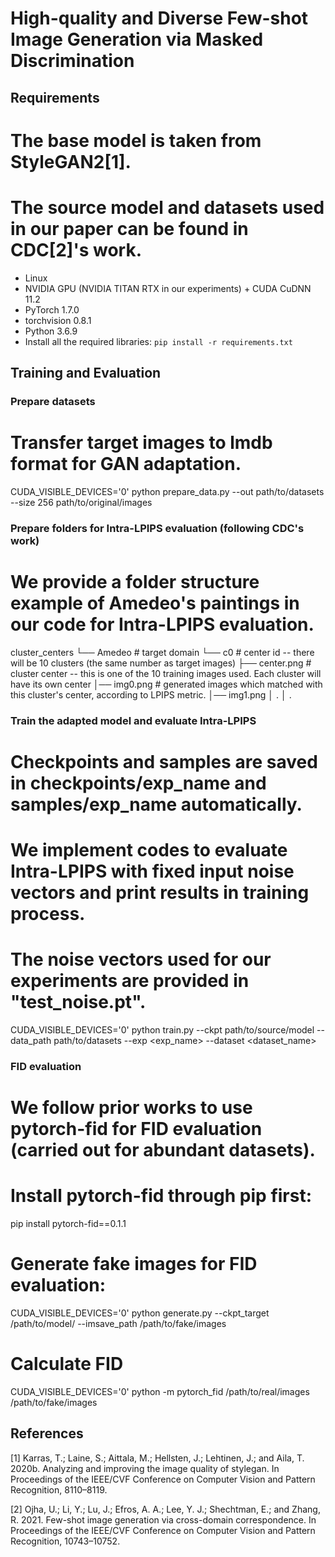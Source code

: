 # High-quality and Diverse Few-shot Image Generation via Masked Discrimination

## Requirements

# The base model is taken from StyleGAN2[1].
# The source model and datasets used in our paper can be found in CDC[2]'s work.

- Linux
- NVIDIA GPU (NVIDIA TITAN RTX in our experiments) + CUDA CuDNN 11.2
- PyTorch 1.7.0
- torchvision 0.8.1
- Python 3.6.9
- Install all the required libraries:
         `pip install -r requirements.txt` 

## Training and Evaluation

### Prepare datasets

# Transfer target images to lmdb format for GAN adaptation.

CUDA_VISIBLE_DEVICES='0' python prepare_data.py --out path/to/datasets --size 256 path/to/original/images

### Prepare folders for Intra-LPIPS evaluation (following CDC's work)

# We provide a folder structure example of Amedeo's paintings in our code for Intra-LPIPS evaluation. 

cluster_centers
└── Amedeo			# target domain 
      └── c0			# center id -- there will be 10 clusters (the same number as target images)
          ├── center.png	# cluster center -- this is one of the 10 training images used. Each cluster will have its own center
          │── img0.png   	# generated images which matched with this cluster's center, according to LPIPS metric.
          │── img1.png
          │      .
    │      .

### Train the adapted model and evaluate Intra-LPIPS 

# Checkpoints and samples are saved in checkpoints/exp_name and samples/exp_name automatically.
# We implement codes to evaluate Intra-LPIPS with fixed input noise vectors and print results in training process. 
# The noise vectors used for our experiments are provided in "test_noise.pt".

CUDA_VISIBLE_DEVICES='0' python train.py --ckpt path/to/source/model --data_path path/to/datasets  --exp <exp_name> --dataset <dataset_name> 

### FID evaluation

# We follow prior works to use pytorch-fid for FID evaluation (carried out for abundant datasets).

# Install pytorch-fid through pip first:

pip install pytorch-fid==0.1.1

# Generate fake images for FID evaluation:

CUDA_VISIBLE_DEVICES='0' python generate.py --ckpt_target /path/to/model/ --imsave_path /path/to/fake/images

# Calculate FID 

CUDA_VISIBLE_DEVICES='0' python -m pytorch_fid /path/to/real/images /path/to/fake/images

## References

[1] Karras, T.; Laine, S.; Aittala, M.; Hellsten, J.; Lehtinen, J.; and Aila, T. 2020b. Analyzing and improving the image quality of stylegan. In Proceedings of the IEEE/CVF Conference on Computer Vision and Pattern Recognition, 8110–8119.

[2] Ojha, U.; Li, Y.; Lu, J.; Efros, A. A.; Lee, Y. J.; Shechtman, E.; and Zhang, R. 2021. Few-shot image generation via cross-domain correspondence. In Proceedings of the IEEE/CVF Conference on Computer Vision and Pattern Recognition, 10743–10752.






